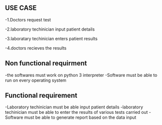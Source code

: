 USE CASE
--------

-1.Doctors request test 

-2.laboratory techinician input patient details

-3.laboratary techinician enters patient results

-4.doctors recieves the results

Non functional requirment 
-------------------------

-the softwares must work on python 3 interpreter
-Software must  be able to run on every operating system

Functional requirement 
----------------------

-Laboratory techinician must be able input patient details
-laboratory techinician must be able to enter the results of various tests carried out 
-Software must be able to generate report based on the data input



